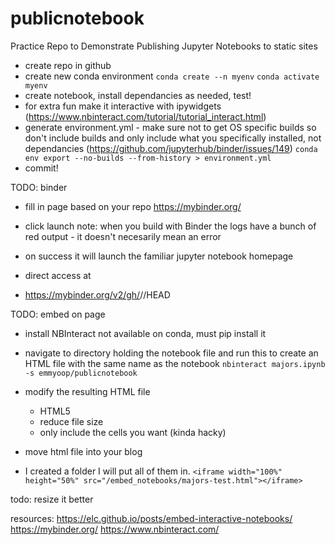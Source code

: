 # publicnotebook
Practice Repo to Demonstrate Publishing Jupyter Notebooks to static sites

- create repo in github
- create new conda environment
```conda create --n myenv```
```conda activate myenv```
- create notebook, install dependancies as needed, test!
- for extra fun make it interactive with ipywidgets (https://www.nbinteract.com/tutorial/tutorial_interact.html)
- generate environment.yml - make sure not to get OS specific builds so don't include builds and only include what you specifically installed, not dependancies
 (https://github.com/jupyterhub/binder/issues/149)
```conda env export --no-builds --from-history > environment.yml```
- commit!

TODO: binder
- fill in page based on your repo https://mybinder.org/
- click launch
note: when you build with Binder the logs have a bunch of red output - it doesn't necesarily mean an error

- on success it will launch the familiar jupyter notebook homepage

- direct access at
- https://mybinder.org/v2/gh/<GitHub Username>/<repository name>/HEAD

TODO: embed on page
- install NBInteract
not available on conda, must pip install it
- navigate to directory holding the notebook file and run this to create an HTML file with the same name as the notebook
```nbinteract majors.ipynb -s emmyoop/publicnotebook```
- modify the resulting HTML file
    - HTML5
    - reduce file size
    - only include the cells you want (kinda hacky)
    
- move html file into your blog
- I created a folder I will put all of them in.
```<iframe width="100%" height="50%" src="/embed_notebooks/majors-test.html"></iframe>```

todo: resize it better

resources:
https://elc.github.io/posts/embed-interactive-notebooks/
https://mybinder.org/
https://www.nbinteract.com/


